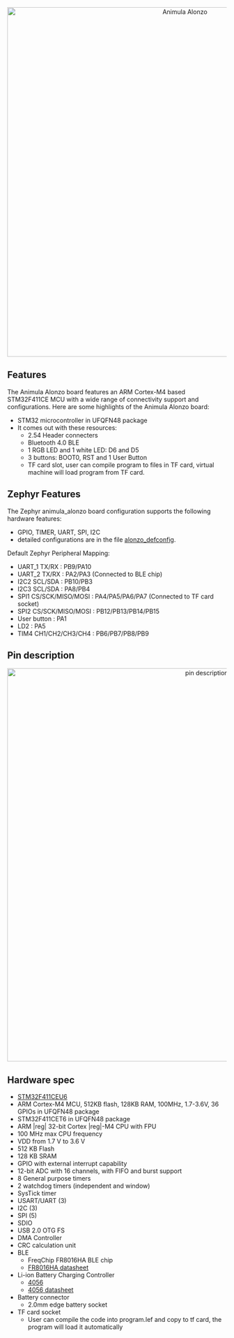 <center>
<img src="../img/_MG_4241_transparent.png" alt="Animula Alonzo" width="800" />
</center>

## Features
The Animula Alonzo board features an ARM Cortex-M4 based STM32F411CE MCU
with a wide range of connectivity support and configurations. Here are some highlights of the Animula Alonzo board:

* STM32 microcontroller in UFQFN48 package
* It comes out with these resources:
    * 2.54 Header connecters
    * Bluetooth 4.0 BLE
    * 1 RGB LED and 1 white LED: D6 and D5
    * 3 buttons: BOOT0, RST and 1 User Button
    * TF card slot, user can compile program to files in TF card, virtual machine will load program from TF card.

## Zephyr Features
The Zephyr animula_alonzo board configuration supports the following hardware features:
* GPIO, TIMER, UART, SPI, I2C
* detailed configurations are in the file [alonzo_defconfig](https://github.com/hardenedlinux/animula-zephyr/blob/master/boards/animula_alonzo.conf).

Default Zephyr Peripheral Mapping:

* UART_1 TX/RX          : PB9/PA10
* UART_2 TX/RX          : PA2/PA3 (Connected to BLE chip)
* I2C2 SCL/SDA          : PB10/PB3
* I2C3 SCL/SDA          : PA8/PB4
* SPI1 CS/SCK/MISO/MOSI : PA4/PA5/PA6/PA7 (Connected to TF card socket)
* SPI2 CS/SCK/MISO/MOSI : PB12/PB13/PB14/PB15
* User button           : PA1
* LD2                   : PA5
* TIM4 CH1/CH2/CH3/CH4  : PB6/PB7/PB8/PB9

## Pin description
<center>
<img src="../img/pins_description_20201231_1250_875.png" alt="pin description" width="900" />
</center>


## Hardware spec

* [STM32F411CEU6](https://www.st.com/en/microcontrollers-microprocessors/stm32f411.html)
* ARM Cortex-M4 MCU, 512KB flash, 128KB RAM, 100MHz, 1.7-3.6V, 36 GPIOs in UFQFN48 package
* STM32F411CET6 in UFQFN48 package
* ARM |reg| 32-bit Cortex |reg|-M4 CPU with FPU
* 100 MHz max CPU frequency
* VDD from 1.7 V to 3.6 V
* 512 KB Flash
* 128 KB SRAM
* GPIO with external interrupt capability
* 12-bit ADC with 16 channels, with FIFO and burst support
* 8 General purpose timers
* 2 watchdog timers (independent and window)
* SysTick timer
* USART/UART (3)
* I2C (3)
* SPI (5)
* SDIO
* USB 2.0 OTG FS
* DMA Controller
* CRC calculation unit
* BLE
    * FreqChip FR8016HA BLE chip
    * [FR8016HA datasheet](https://newwezhanoss.oss-cn-hangzhou.aliyuncs.com/contents/sitefiles2038/10193999/files/200129..pdf)
* Li-ion Battery Charging Controller
    * [4056](http://www.tp4056.com/)
    * [4056 datasheet](http://www.tp4056.com/d/tp4056.pdf)
* Battery connector
    * 2.0mm edge battery socket
* TF card socket
    * User can compile the code into program.lef and copy to tf card, the program will load it automatically

